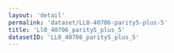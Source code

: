 ```yaml
---
layout: 'detail'
permalink: 'dataset/LL0-40706-parity5-plus-5'
title: 'Ll0_40706_parity5_plus_5'
datasetID: 'LL0_40706_parity5_plus_5'
---
```

